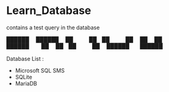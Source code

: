 # Learn_Database
contains a test query in the database

██████  ██████  
██   ██ ██   ██ 
██   ██ ██████  
██   ██ ██   ██ 
██████  ██████  
                                                                                                                                                                                                                                                                                
Database List :
- Microsoft SQL SMS
- SQLite
- MariaDB
